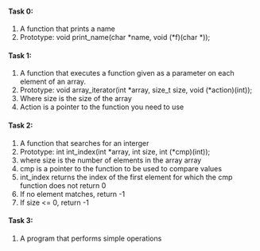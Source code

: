 <h4>Task 0:</h4>
<ol>
<li>A function that prints a name</li>
<li>Prototype: void print_name(char *name, void (*f)(char *));</li>
</ol>
<h4>Task 1:</h4>
<ol>
<li>A function that executes a function given as a parameter on each element of an array.</li>
<li>Prototype: void array_iterator(int *array, size_t size, void (*action)(int));</li>
<li>Where size is the size of the array</li>
<li>Action is a pointer to the function you need to use</li>
</ol>
<h4>Task 2:</h4>
<ol>
<li>A function that searches for an interger</li>
<li>Prototype: int int_index(int *array, int size, int (*cmp)(int));</li>
<li>where size is the number of elements in the array array</li>
<li>cmp is a pointer to the function to be used to compare values</li>
<li>int_index returns the index of the first element for which the cmp function does not return 0</li>
<li>If no element matches, return -1</li>
<li>If size <= 0, return -1</li>
</ol>
<h4>Task 3:</h4>
<ol>
<li>A program that performs simple operations</li>
</ol>
